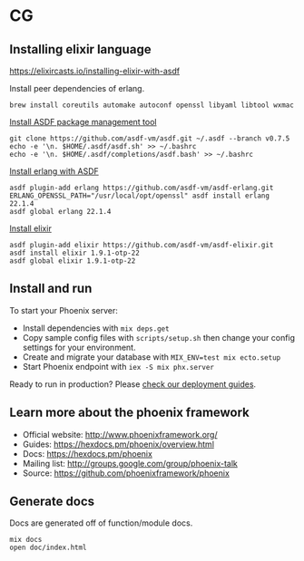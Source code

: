 # CG

## Installing elixir language
https://elixircasts.io/installing-elixir-with-asdf

Install peer dependencies of erlang.
```
brew install coreutils automake autoconf openssl libyaml libtool wxmac
```

[Install ASDF package management tool](https://asdf-vm.com/#/core-manage-asdf-vm)
```
git clone https://github.com/asdf-vm/asdf.git ~/.asdf --branch v0.7.5
echo -e '\n. $HOME/.asdf/asdf.sh' >> ~/.bashrc
echo -e '\n. $HOME/.asdf/completions/asdf.bash' >> ~/.bashrc
```

[Install erlang with ASDF](https://github.com/asdf-vm/asdf-erlang)
```
asdf plugin-add erlang https://github.com/asdf-vm/asdf-erlang.git
ERLANG_OPENSSL_PATH="/usr/local/opt/openssl" asdf install erlang 22.1.4
asdf global erlang 22.1.4
```

[Install elixir]()
```
asdf plugin-add elixir https://github.com/asdf-vm/asdf-elixir.git
asdf install elixir 1.9.1-otp-22
asdf global elixir 1.9.1-otp-22
```

## Install and run
To start your Phoenix server:

  * Install dependencies with `mix deps.get`
  * Copy sample config files with `scripts/setup.sh` then change your config settings for your environment.
  * Create and migrate your database with `MIX_ENV=test mix ecto.setup`
  * Start Phoenix endpoint with `iex -S mix phx.server`

Ready to run in production? Please [check our deployment guides](https://hexdocs.pm/phoenix/deployment.html).

## Learn more about the phoenix framework

  * Official website: http://www.phoenixframework.org/
  * Guides: https://hexdocs.pm/phoenix/overview.html
  * Docs: https://hexdocs.pm/phoenix
  * Mailing list: http://groups.google.com/group/phoenix-talk
  * Source: https://github.com/phoenixframework/phoenix

## Generate docs

Docs are generated off of function/module docs.

```
mix docs
open doc/index.html
```
